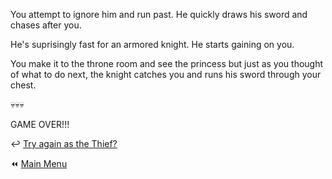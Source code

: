 You attempt to ignore him and run past.  He quickly draws his sword and chases after you.

He's suprisingly fast for an armored knight.  He starts gaining on you.

You make it to the throne room and see the princess but just as you thought of what to do next, the knight catches you and runs his sword through your chest.

:skull::skull::skull:

GAME OVER!!!

:leftwards_arrow_with_hook: [Try again as the Thief?](./ThiefStart.md)

:rewind: [Main Menu](../_main-menu.md)